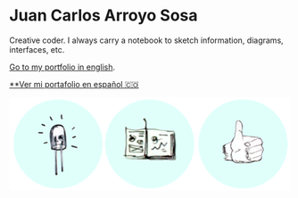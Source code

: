 # Juan Carlos Arroyo Sosa

Creative coder. I always carry a notebook to sketch information, diagrams, interfaces, etc.

[Go to my portfolio in english](https://jcarroyos.github.io/portfolio/).

[**Ver mi portafolio en español 🇨🇴](https://jcarroyos.github.io/portfolio/es/docs/intro)

[![Venn diagram](./jcarroyos.gif)](https://jcarroyos.github.io/portfolio/es/docs/intro)
